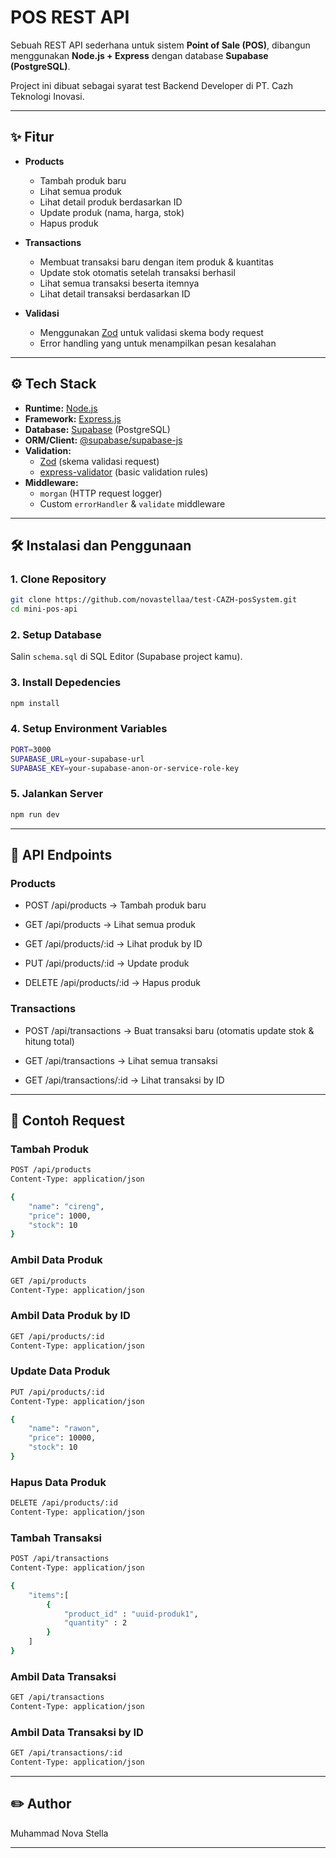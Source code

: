 # POS REST API

Sebuah REST API sederhana untuk sistem **Point of Sale (POS)**, dibangun menggunakan **Node.js + Express** dengan database **Supabase (PostgreSQL)**.

Project ini dibuat sebagai syarat test Backend Developer di PT. Cazh Teknologi Inovasi.

---

## ✨ Fitur

- **Products**
  - Tambah produk baru
  - Lihat semua produk
  - Lihat detail produk berdasarkan ID
  - Update produk (nama, harga, stok)
  - Hapus produk

- **Transactions**
  - Membuat transaksi baru dengan item produk & kuantitas
  - Update stok otomatis setelah transaksi berhasil
  - Lihat semua transaksi beserta itemnya
  - Lihat detail transaksi berdasarkan ID

- **Validasi**
  - Menggunakan [Zod](https://zod.dev) untuk validasi skema body request
  - Error handling yang untuk menampilkan pesan kesalahan

---

## ⚙️ Tech Stack

- **Runtime:** [Node.js](https://nodejs.org/)
- **Framework:** [Express.js](https://expressjs.com/)
- **Database:** [Supabase](https://supabase.com/) (PostgreSQL)
- **ORM/Client:** [@supabase/supabase-js](https://supabase.com/docs/reference/javascript)
- **Validation:**
  - [Zod](https://zod.dev) (skema validasi request)
  - [express-validator](https://express-validator.github.io/docs/) (basic validation rules)
- **Middleware:**
  - `morgan` (HTTP request logger)
  - Custom `errorHandler` & `validate` middleware

---

## 🛠️ Instalasi dan Penggunaan

### 1. Clone Repository

```bash
git clone https://github.com/novastellaa/test-CAZH-posSystem.git
cd mini-pos-api
```

### 2. Setup Database

Salin `schema.sql` di SQL Editor (Supabase project kamu).

### 3.  Install Depedencies

```bash
npm install
```

### 4. Setup Environment Variables

```bash
PORT=3000
SUPABASE_URL=your-supabase-url
SUPABASE_KEY=your-supabase-anon-or-service-role-key
```

### 5. Jalankan Server

```bash
npm run dev
```

---

## 🚀 API Endpoints

### Products

- POST /api/products → Tambah produk baru

- GET /api/products → Lihat semua produk

- GET /api/products/:id → Lihat produk by ID

- PUT /api/products/:id → Update produk

- DELETE /api/products/:id → Hapus produk

### Transactions

- POST /api/transactions → Buat transaksi baru (otomatis update stok & hitung total)

- GET /api/transactions → Lihat semua transaksi

- GET /api/transactions/:id → Lihat transaksi by ID

---

## 📄 Contoh Request

### Tambah Produk

```bash
POST /api/products
Content-Type: application/json

{
    "name": "cireng",
    "price": 1000,
    "stock": 10
} 
```

### Ambil Data Produk

```bash
GET /api/products
Content-Type: application/json
```

### Ambil Data Produk by ID

```bash
GET /api/products/:id
Content-Type: application/json
```

### Update Data Produk

```bash
PUT /api/products/:id
Content-Type: application/json

{
    "name": "rawon",
    "price": 10000,
    "stock": 10
}
```

### Hapus Data Produk

```bash
DELETE /api/products/:id
Content-Type: application/json
```

### Tambah Transaksi

```bash
POST /api/transactions
Content-Type: application/json

{
    "items":[
        {
            "product_id" : "uuid-produk1",
            "quantity" : 2
        }
    ]
}
```

### Ambil Data Transaksi

```bash
GET /api/transactions
Content-Type: application/json
```

### Ambil Data Transaksi by ID

```bash
GET /api/transactions/:id
Content-Type: application/json
```

---

## ✏️ Author

Muhammad Nova Stella

---
